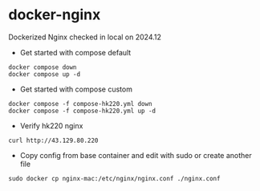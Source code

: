# docker-nginx
Dockerized Nginx checked in local on 2024.12

- Get started with compose default
```
docker compose down
docker compose up -d
```

- Get started with compose custom
```
docker compose -f compose-hk220.yml down
docker compose -f compose-hk220.yml up -d
```

- Verify hk220 nginx
```
curl http://43.129.80.220
```


- Copy config from base container and edit with sudo or create another file
```
sudo docker cp nginx-mac:/etc/nginx/nginx.conf ./nginx.conf
```